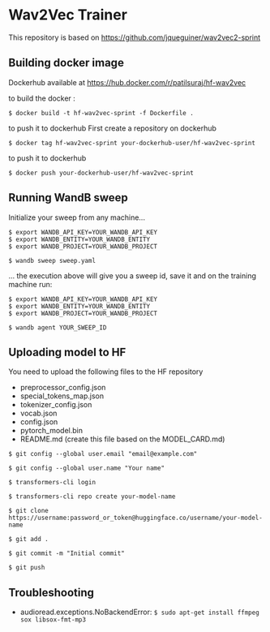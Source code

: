 # Wav2Vec Trainer

This repository is based on https://github.com/jqueguiner/wav2vec2-sprint

## Building docker image

Dockerhub available at https://hub.docker.com/r/patilsuraj/hf-wav2vec

to build the docker :

```
$ docker build -t hf-wav2vec-sprint -f Dockerfile .
```

to push it to dockerhub
First create a repository on dockerhub
```
$ docker tag hf-wav2vec-sprint your-dockerhub-user/hf-wav2vec-sprint
```

to push it to dockerhub

```
$ docker push your-dockerhub-user/hf-wav2vec-sprint
```

## Running WandB sweep

Initialize your sweep from any machine...

```
$ export WANDB_API_KEY=YOUR_WANDB_API_KEY
$ export WANDB_ENTITY=YOUR_WANDB_ENTITY
$ export WANDB_PROJECT=YOUR_WANDB_PROJECT

$ wandb sweep sweep.yaml
```
... the execution above will give you a sweep id, save it and on the training machine run:

```
$ export WANDB_API_KEY=YOUR_WANDB_API_KEY
$ export WANDB_ENTITY=YOUR_WANDB_ENTITY
$ export WANDB_PROJECT=YOUR_WANDB_PROJECT

$ wandb agent YOUR_SWEEP_ID
```

## Uploading model to HF

You need to upload the following files to the HF repository

- preprocessor_config.json
- special_tokens_map.json
- tokenizer_config.json
- vocab.json
- config.json
- pytorch_model.bin
- README.md (create this file based on the MODEL_CARD.md)

```
$ git config --global user.email "email@example.com"

$ git config --global user.name "Your name"

$ transformers-cli login

$ transformers-cli repo create your-model-name

$ git clone https://username:password_or_token@huggingface.co/username/your-model-name

$ git add .

$ git commit -m "Initial commit"

$ git push

```

## Troubleshooting

- audioread.exceptions.NoBackendError: `$ sudo apt-get install ffmpeg sox libsox-fmt-mp3`
